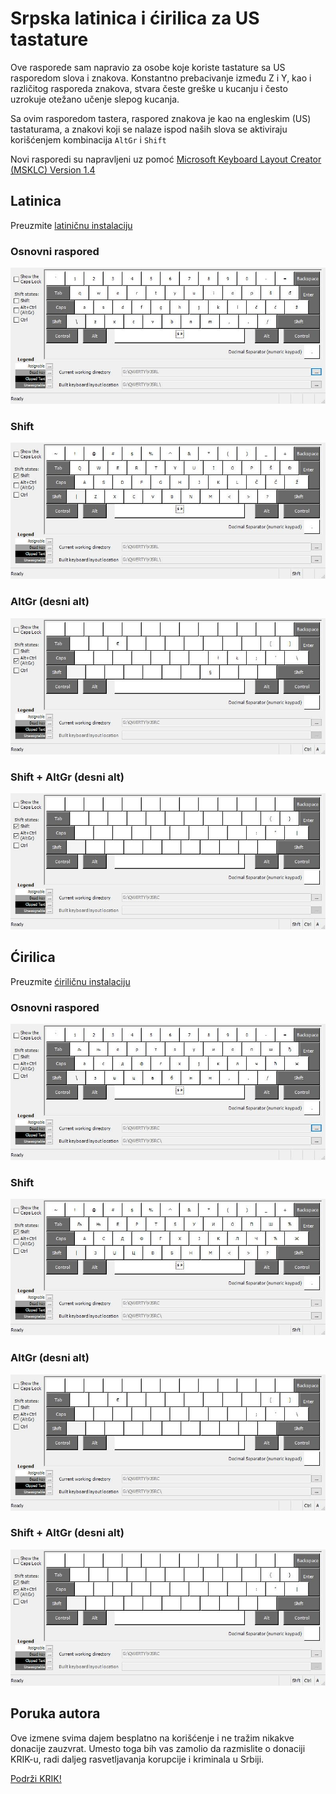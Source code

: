 # Srpska latinica i ćirilica za US tastature
Ove rasporede sam napravio za osobe koje koriste tastature sa US rasporedom
slova i znakova. Konstantno prebacivanje između Z i Y, kao i različitog
rasporeda znakova, stvara česte greške u kucanju i često uzrokuje otežano učenje
slepog kucanja.

Sa ovim rasporedom tastera, raspored znakova je kao na engleskim (US)
tastaturama, a znakovi koji se nalaze ispod naših slova se aktiviraju
korišćenjem kombinacija `AltGr` i `Shift`

Novi rasporedi su napravljeni uz pomoć
[Microsoft Keyboard Layout Creator (MSKLC) Version 1.4 ](https://www.microsoft.com/en-us/download/details.aspx?id=102134)

## Latinica
Preuzmite [latiničnu instalaciju](./latinica/instalacija-latinica-us-raspored.zip)

### Osnovni raspored
![Normal](./latinica/Latinica.jpg)

### Shift
![Normal](./latinica/Latinica-Shft.jpg)

### AltGr (desni alt)
![Normal](./latinica/Latinica-AltGr.jpg)

### Shift + AltGr (desni alt)
![Normal](./latinica/Latinica-ShftAltGr.jpg)

## Ćirilica
Preuzmite [ćiriličnu instalaciju](./cirilica/instalacija-cirilica-us-raspored.zip)

### Osnovni raspored
![Normal](./cirilica/Cirilica.jpg)

### Shift
![Normal](./cirilica/Cirilica-Shft.jpg)

### AltGr (desni alt)
![Normal](./cirilica/Cirilica-AltGr.jpg)

### Shift + AltGr (desni alt)
![Normal](./cirilica/Cirilica-ShftAltGr.jpg)

## Poruka autora
Ove izmene svima dajem besplatno na korišćenje i ne tražim nikakve donacije zauzvrat.
Umesto toga bih vas zamolio da razmislite o donaciji KRIK-u, radi daljeg rasvetljavanja
korupcije i kriminala u Srbiji.

[Podrži KRIK!](https://www.krik.rs/podrzi-nas/)
